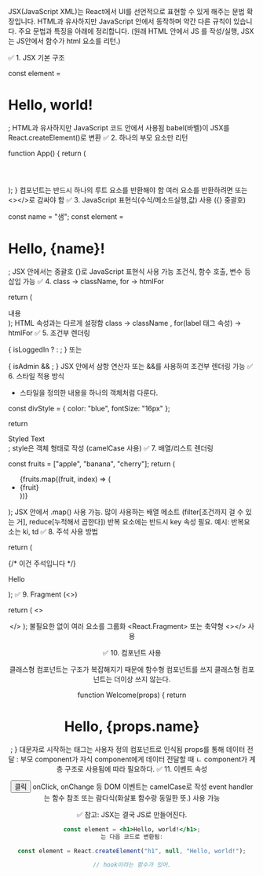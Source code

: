 JSX(JavaScript XML)는 React에서 UI를 선언적으로 표현할 수 있게 해주는 문법 확장입니다. HTML과 유사하지만 JavaScript 안에서 동작하며 약간 다른 규칙이 있습니다. 주요 문법과 특징을 아래에 정리합니다. (원래 HTML 안에서 JS 를 작성/실행, JSX는 JS안에서 함수가 html 요소를 리턴.)

✅ 1. JSX 기본 구조
<!-- JSX -->
const element = <h1>Hello, world!</h1>;
HTML과 유사하지만 JavaScript 코드 안에서 사용됨
babel(바벨)이 JSX를 React.createElement()로 변환
✅ 2. 하나의 부모 요소만 리턴

function App() {
  return (
    <div>
      <Header />
      <Footer />
    </div>
  );
}
컴포넌트는 반드시 하나의 루트 요소를 반환해야 함
여러 요소를 반환하려면
또는 <></>로 감싸야 함
✅ 3. JavaScript 표현식(수식/메소드실행,값) 사용 ({} 중괄호)

const name = "샘";
const element = <h1>Hello, {name}!</h1>;
JSX 안에서는 중괄호 {}로 JavaScript 표현식 사용 가능
조건식, 함수 호출, 변수 등 삽입 가능
✅ 4. class → className, for → htmlFor

return (
  <div className="box" htmlFor="inputId">
    내용
  </div>
);
HTML 속성과는 다르게 설정함
class → className , for(label 태그 속성) → htmlFor
✅ 5. 조건부 렌더링

{
  isLoggedIn ? <Logout /> : <Login />;
}
또는

{
  isAdmin && <AdminPanel />;
}
JSX 안에서 삼항 연산자 또는 &&를 사용하여 조건부 렌더링 가능
✅ 6. 스타일 적용 방식
- 스타일을 정의한 내용을 하나의 객체처럼 다룬다.

<!-- ```jsx -->
const divStyle = { color: "blue", fontSize: "16px" };

return <div style={divStyle}>Styled Text</div>;
style은 객체 형태로 작성 (camelCase 사용)
✅ 7. 배열/리스트 렌더링

<!-- ```jsx` -->
const fruits = ["apple", "banana", "cherry"];
return (
  <ul>
    {fruits.map((fruit, index) => (
      <li key={index}>{fruit}</li>
    ))}
  </ul>
);
JSX 안에서 .map() 사용 가능. 많이 사용하는 배열 메소트 (filter[조건까지 걸 수 있는 거], reduce[누적해서 곱한다])
반복 요소에는 반드시 key 속성 필요. 예시: 반복요소는 ki, td
✅ 8. 주석 사용 방법

return (
  <div>
    {/* 이건 주석입니다 */}
    <p>Hello</p>
  </div>
);
✅ 9. Fragment (<></>)

<!-- JSX -->
return (
  <>
    <Header />
    <Content />
  </>
);
불필요한
없이 여러 요소를 그룹화
<React.Fragment> 또는 축약형 <></> 사용

✅ 10. 컴포넌트 사용
<!-- JSX -->
클래스형 컴포넌트는 구조가 복잡해지기 때문에 함수형 컴포넌트를 쓰지 클래스형 컴포넌트는 더이상 쓰지 않는다.
<!-- 정의: 함수형 component -->
function Welcome(props) {
  return <h1>Hello, {props.name}</h1>;
}
<Welcome name="샘" />
대문자로 시작하는 태그는 사용자 정의 컴포넌트로 인식됨
props를 통해 데이터 전달 : 부모 component가 자식 component에게 데이터 전달할 때
   ㄴ component가 계층 구조로 사용됨에 따라 필요하다.
✅ 11. 이벤트 속성

<!-- JSX -->

<button onClick={handleClick}>클릭</button>
onClick, onChange 등 DOM 이벤트는 camelCase로 작성
event handler는 함수 참조 또는 람다식(화살표 함수랑 동일한 뜻.) 사용 가능

✅ 참고: JSX는 결국 JS로 만들어진다.

```jsx
const element = <h1>Hello, world!</h1>;
는 다음 코드로 변환됨:

const element = React.createElement("h1", null, "Hello, world!");

// hook이라는 함수가 있어.


